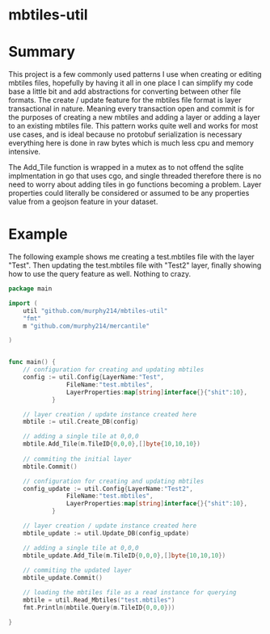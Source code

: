 # mbtiles-util

# Summary 

This project is a few commonly used patterns I use when creating or editing mbtiles files, hopefully by having it all in one place I can simplify my code base a little bit and add abstractions for converting between other file formats. The create / update feature for the mbtiles file format is layer transactional in nature. Meaning every transaction open and commit is for the purposes of creating a new mbtiles and adding a layer or adding a layer to an existing mbtiles file. This pattern works quite well and works for most use cases, and is ideal because no protobuf serialization is necessary everything here is done in raw bytes which is much less cpu and memory intensive. 

The Add_Tile function is wrapped in a mutex as to not offend the sqlite implmentation in go that uses cgo, and single threaded therefore there is no need to worry about adding tiles in go functions becoming a problem. Layer properties could literally be considered or assumed to be any properties value from a geojson feature in your dataset.

# Example

The following example shows me creating a test.mbtiles file with the layer "Test". Then updating the test.mbtiles file with "Test2" layer, finally showing how to use the query feature as well. Nothing to crazy. 

```go
package main 

import (
	util "github.com/murphy214/mbtiles-util"
	"fmt"
	m "github.com/murphy214/mercantile"

)


func main() {
	// configuration for creating and updating mbtiles	
	config := util.Config{LayerName:"Test",
				FileName:"test.mbtiles",
				LayerProperties:map[string]interface{}{"shit":10},
			}

	// layer creation / update instance created here
	mbtile := util.Create_DB(config)

	// adding a single tile at 0,0,0
	mbtile.Add_Tile(m.TileID{0,0,0},[]byte{10,10,10})
	
	// commiting the initial layer
	mbtile.Commit()

	// configuration for creating and updating mbtiles	
	config_update := util.Config{LayerName:"Test2",
				FileName:"test.mbtiles",
				LayerProperties:map[string]interface{}{"shit":10},
			}

	// layer creation / update instance created here
	mbtile_update := util.Update_DB(config_update)

	// adding a single tile at 0,0,0
	mbtile_update.Add_Tile(m.TileID{0,0,0},[]byte{10,10,10})
	
	// commiting the updated layer
	mbtile_update.Commit()

	// loading the mbtiles file as a read instance for querying
	mbtile = util.Read_Mbtiles("test.mbtiles")
	fmt.Println(mbtile.Query(m.TileID{0,0,0}))

}
```
